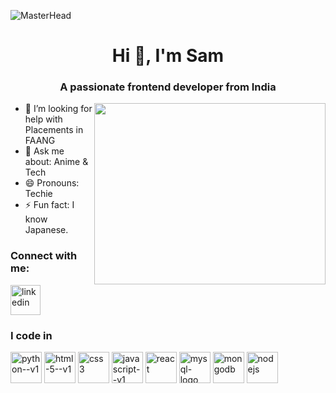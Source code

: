 ![MasterHead](https://github.com/user-attachments/assets/7cff9e73-1933-4d2d-94ff-50f3fa7750e1)
<h1 align="center">Hi 👋, I'm Sam</h1>
<h3 align="center">A passionate frontend developer from India</h3>

<img align="right" width="370" height="290" src="https://github.com/user-attachments/assets/a5f51b96-50ea-4a20-b2b2-e75928483b6d">
<p align="left">
	
- 🤔 I’m looking for help with Placements in FAANG
- 💬 Ask me about: Anime & Tech
- 😄 Pronouns: Techie
- ⚡ Fun fact: I know Japanese.
</p>
<h3 align="left">Connect with me:</h3>
<p align="left">
	
[<img width="48" height="48" src="https://img.icons8.com/fluency/48/linkedin.png" alt="linkedin"/>](www.linkedin.com/in/sam-sundar-st) 
</p>



### I code in
<img width="50" height="50" src="https://img.icons8.com/color/48/python--v1.png" alt="python--v1"/>  <img width="50" height="50" src="https://img.icons8.com/color/48/html-5--v1.png" alt="html-5--v1"/> <img width="50"   height="50" src="https://img.icons8.com/color/48/css3.png" alt="css3"/> <img width="50" height="50" src="https://img.icons8.com/color/48/javascript--v1.png" alt="javascript--v1"/> <img width="50" height="50" src="https://img.icons8.com/officel/40/react.png" alt="react"/> <img width="50" height="50" src="https://img.icons8.com/fluency/48/mysql-logo.png" alt="mysql-logo"/> <img width="50" height="50" src="https://img.icons8.com/color/48/mongodb.png" alt="mongodb"/>
<img width="50" height="50" src="https://img.icons8.com/color/48/nodejs.png" alt="nodejs"/>

